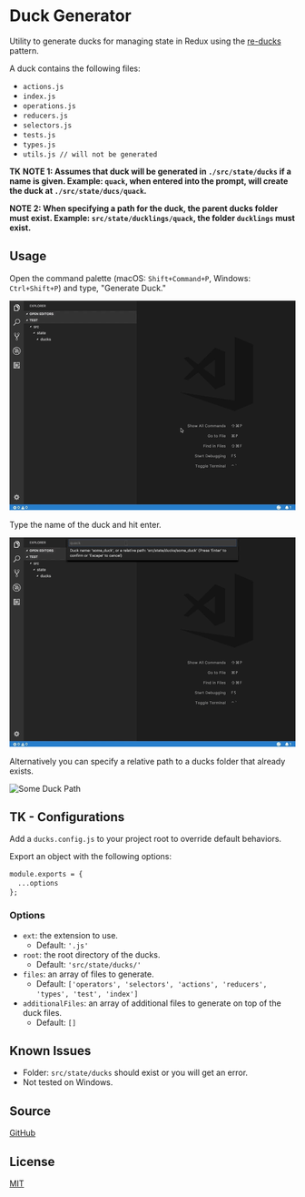 # Duck Generator

Utility to generate ducks for managing state in Redux using the [re-ducks](https://github.com/alexnm/re-ducks) pattern.

A duck contains the following files:
- `actions.js`
- `index.js`
- `operations.js`
- `reducers.js`
- `selectors.js`
- `tests.js`
- `types.js`
- `utils.js // will not be generated`

**TK**
**NOTE 1: Assumes that duck will be generated in `./src/state/ducks` if a name is given. Example: `quack`, when entered into the prompt, will create the duck at `./src/state/ducs/quack`.**

**NOTE 2: When specifying a path for the duck, the parent ducks folder must exist. Example: `src/state/ducklings/quack`, the folder `ducklings` must exist.**

## Usage

Open the command palette (macOS: `Shift+Command+P`, Windows: `Ctrl+Shift+P`) and type, "Generate Duck."

![Command Palette](images/command-palette.gif)

Type the name of the duck and hit enter.

![Some Duck](images/some-duck.gif)

Alternatively you can specify a relative path to a ducks folder that already exists.

![Some Duck Path](images/some-duck-path.gif)

## TK - Configurations

Add a `ducks.config.js` to your project root to override default behaviors.

Export an object with the following options:

```
module.exports = {
  ...options
};
```

### Options

- `ext`: the extension to use.
  - Default: `'.js'`
- `root`: the root directory of the ducks.
  - Default: `'src/state/ducks/'`
- `files`: an array of files to generate.
  - Default: `['operators', 'selectors', 'actions', 'reducers', 'types', 'test', 'index']`
- `additionalFiles`: an array of additional files to generate on top of the duck files.
  - Default: `[]`

## Known Issues

- Folder: `src/state/ducks` should exist or you will get an error. 
- Not tested on Windows.

## Source

[GitHub](https://github.com/vanister/duck-generator)

## License

[MIT](https://raw.githubusercontent.com/vanister/duck-generator/master/LICENSE)


